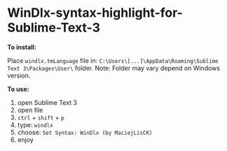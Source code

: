 # WinDlx-syntax-highlight-for-Sublime-Text-3

**To install:**

Place `windlx.tmLanguage` file in: `C:\Users\[...]\AppData\Roaming\Sublime Text 3\Packages\User\` folder. 
Note: Folder may vary depend on Windows version.

**To use:**

1. open Sublime Text 3
2. open file
3. `ctrl` + `shift` + `p`
4. type: `windlx`
5. choose: `Set Syntax: WinDlx (by MaciejLisCK)`
6. enjoy
